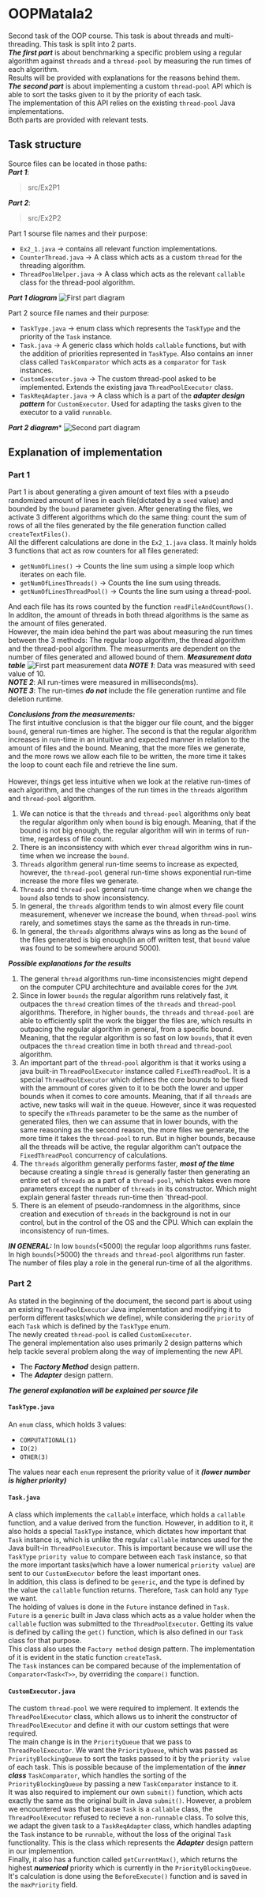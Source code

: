 # OOPMatala2
Second task of the OOP course. This task is about threads and multi-threading.
This task is split into 2 parts.<br >
***The first part*** is about benchmarking a specific problem using a regular algorithm against `threads` and a `thread-pool` by measuring
the run times of each algorithm.<br >
Results will be provided with explanations for the reasons behind them.<br >
***The second part*** is about implementing a custom `thread-pool` API which is able to sort the tasks given to it by the priority of each task.<br >
The implementation of this API relies on the existing `thread-pool` Java implementations.<br >
Both parts are provided with relevant tests.
## Task structure
Source files can be located in those paths:<br >
***Part 1***:<br >
> src/Ex2P1

***Part 2***:<br >
>src/Ex2P2

Part 1 sourse file names and their purpose:
- `Ex2_1.java` -> contains all relevant function implementations.
- `CounterThread.java` -> A class which acts as a custom `thread` for the threading algorithm.
- `ThreadPoolHelper.java` -> A class which acts as the relevant `callable` class for the thread-pool algorithm.

***Part 1 diagram***
![First part diagram](https://github.com/Ely6899/OOPMatala2/blob/master/src/Ex2P1/Part1Diagram.png?raw=true)

Part 2 source file names and their purpose:
- `TaskType.java` -> enum class which represents the `TaskType` and the priority of the `Task` instance.
- `Task.java` -> A generic class which holds `callable` functions, but with the addition of priorities represented in `TaskType`.
Also contains an inner class called `TaskComparator` which acts as a `comparator` for `Task` instances.
- `CustomExecutor.java` -> The custom thread-pool asked to be implemented. Extends the existing java `ThreadPoolExecutor` class.
- `TaskReqAdapter.java` -> A class which is a part of the ***adapter design pattern*** for `CustomExecutor`. Used for adapting the tasks given to the
executor to a valid `runnable`. 

***Part 2 diagram****
![Second part diagram](https://github.com/Ely6899/OOPMatala2/blob/master/src/Ex2P2/DiagramPart2.png?raw=true)


## Explanation of implementation
### Part 1
Part 1 is about generating a given amount of text files with a pseudo randomized amount of lines in each file(dictated by a `seed` value) 
and bounded by the `bound` parameter given.
After generating the files, we activate 3 different algorithms which do the same thing: count the sum of rows of all the files generated by the file
generation function called `createTextFiles()`.<br >
All the different calculations are done in the `Ex2_1.java` class. It mainly holds 3 functions that act as row counters for all files generated:
- `getNumOfLines()` -> Counts the line sum using a simple loop which iterates on each file.
- `getNumOfLinesThreads()` -> Counts the line sum using threads.
- `getNumOfLinesThreadPool()` -> Counts the line sum using a thread-pool.

And each file has its rows counted by the function `readFileAndCountRows()`.<br >
In additon, the amount of threads in both thread algorithms is the same as the amount of files generated.<br >
However, the main idea behind the part was about measuring the run times between the 3 methods: The regular loop algorithm, the thread algorithm
and the thread-pool algorithm. The measurments are dependent on the number of files generated and allowed bound of them.
***Measurement data table***
![First part measurement data](https://github.com/Ely6899/OOPMatala2/blob/master/src/Ex2P1/Part%201%20data.png?raw=true)
***NOTE 1***: Data was measured with seed value of 10.<br >
***NOTE 2***: All run-times were measured in milliseconds(ms). <br >
***NOTE 3***: The run-times ***do not*** include the file generation runtime and file deletion runtime.

***Conclusions from the measurements:***<br >
The first intuitive conclusion is that the bigger our file count, and the bigger `bound`, general run-times are higher. The second is that the regular
algorithm increases in run-time in an intuitive and expected manner in relation to the amount of files and the bound. Meaning, that the more files we
generate, and the more rows we allow each file to be written, the more time it takes the loop to count each file and retrieve the line sum.<br >
<br >
However, things get less intuitive when we look at the relative run-times of each algorithm, and the changes of the run times in the `threads` algorithm
and `thread-pool` algorithm.<br >
1. We can notice is that the `threads` and `thread-pool` algorithms only beat the regular algorithm only when `bound` is big enough.
Meaning, that if the bound is not big enough, the regular algorithm will win in terms of run-time, regardess of file count.
2. There is an inconsistency with which ever `thread` algorithm wins in run-time when we increase the `bound`.
3. `Threads` algorithm general run-time seems to increase as expected, however, the `thread-pool` general run-time shows exponential
run-time increase the more files we generate.
4. `Threads` and `thread-pool` general run-time change when we change the `bound` also tends to show inconsistency.
5. In general, the `threads` algorithm tends to win almost every file count measurement, whenever we increase the bound, when `thread-pool` wins rarely,
and sometimes stays the same as the threads in run-time.
6. In general, the `threads` algorithms always wins as long as the `bound` of the files generated is big enough(in an off written test, that `bound`
value was found to be somewhere around 5000).

***Possible explanations for the results***<br >
1. The general `thread` algorithms run-time inconsistencies might depend on the computer CPU architechture and available cores for the `JVM`.
2. Since in lower `bounds` the regular algorithm runs relatively fast, it outpaces the `thread` creation times of the `threads` and `thread-pool`
algorithms. Therefore, in higher `bounds`, the `threads` and `thread-pool` are able to efficiently split the work the bigger the files are, which results
in outpacing the regular algorithm in general, from a specific bound. Meaning, that the regular algorithm is so fast on low `bounds`, that it even
outpaces the `thread` creation time in both `thread` and `thread-pool` algorithm.
3. An important part of the `thread-pool` algorithm is that it works using a java built-in `ThreadPoolExecutor` instance called `FixedThreadPool`.
It is a special `ThreadPoolExecutor` which defines the core bounds to be fixed with the ammount of cores given to it to be both the lower and upper
bounds when it comes to core amounts. Meaning, that if all `threads` are active, new tasks will wait in the queue. However, since it was requested
to specify the `nThreads` parameter to be the same as the number of generated files, then we can assume that in lower bounds, with the same reasoning as
the second reason, the more files we generate, the more time it takes the `thread-pool` to run. But in higher bounds, because all the threads will be
active, the regular algorithm can't outpace the `FixedThreadPool` concurrency of calculations. 
4. The `threads` algorithm generally performs faster, ***most of the time*** because creating a single `thread` is generally faster then generating
an entire set of `threads` as a part of a `thread-pool`, which takes even more parameters except the number of `threads` in its constructor. Which might
explain general faster `threads` run-time then `thread-pool.
5. There is an element of pseudo-randomness in the algorithms, since creation and execution of `threads` in the background is not in our control,
but in the control of the OS and the CPU. Which can explain the inconsistency of run-times.

***IN GENERAL:*** In low `bounds`(<5000) the regular loop algorithms runs faster. In high `bounds`(>5000) the `threads` and `thread-pool` algorithms
run faster. The number of files play a role in the general run-time of all the algorithms.

### Part 2
As stated in the beginning of the document, the second part is about using an existing `ThreadPoolExecutor` Java implementation and modifying it 
to perform different tasks(which we define), while considering the `priority` of each `Task` which is defined by the `TaskType` enum.<br >
The newly created `thread-pool` is called `CustomExecutor`.<br >
The general implementation also uses primarily 2 design patterns which help tackle several problem along the way of implementing the new API.<br >
- The ***Factory Method*** design pattern.
- The ***Adapter*** design pattern.

***The general explanation will be explained per source file***
#### `TaskType.java`
An `enum` class, which holds 3 values:
- `COMPUTATIONAL(1)`
- `IO(2)`
- `OTHER(3)`

The values near each `enum` represent the priority value of it ***(lower number is higher priority)***

#### `Task.java`
A class which implements the `callable` interface, which holds a `callable` function, and a value derived from the function. However, in addition to it, it also holds a special `TaskType` instance, which dictates how important that `Task` instance is, which is unlike the regular `callable` instances used for the Java built-in `ThreadPoolExecutor`. This is important because we will use the `TaskType` `priority value` to compare between each `Task` instance, so that the more important tasks(which have a lower numerical `priority value`) are sent to our `CustomExecutor` before the least important ones.<br >
In addition, this class is defined to be `generic`, and the type is defined by the value the `callable` function returns. Therefore, `Task` can
hold any `Type` we want.<br >
The holding of values is done in the `Future` instance defined in `Task`.<br >
`Future` is a `generic` built in Java class which acts as a value holder when the `callable` fuction was submitted to the `ThreadPoolExecutor`.
Getting its value is defined by calling the `get()` function, which is also defined in our `Task` class for that purpose.<br >
This class also uses the `Factory method` design pattern. The implementation of it is evident in the static function `createTask`.<br >
The `Task` instances can be compared because of the implementation of `Comparator<Task<T>>`, by overriding the `compare()` function.<br >

#### `CustomExecutor.java`
The custom `thread-pool` we were required to implement. It extends the `ThreadPoolExecutor` class, which allows us to inherit the constructor of
`ThreadPoolExecutor` and define it with our custom settings that were required.<br >
The main change is in the `PriorityQueue` that we pass to `ThreadPoolExecutor`. We want the `PriorityQueue`, which was passed as
`PriorityBlockingQueue` to sort the tasks passed to it by the `priority value` of each task. This is possible because of the implementation of the ***inner
class*** `TaskComparator`, which handles the sorting of the `PriorityBlockingQueue` by passing a new `TaskComparator` instance to it.<br >
It was also required to implement our own `submit()` function, which acts exactly the same as the original built in Java `submit()`.
However, a problem we encountered was that because `Task` is a `callable` class, the `ThreadPoolExecutor` refused to recieve a `non-runnable` class.
To solve this, we adapt the given task to a `TaskReqAdapter` class, which handles adapting the `Task` instance to be `runnable`, without the
loss of the original `Task` functionality. This is the class which represents the ***Adapter*** design pattern in our implemention.<br >
Finally, it also has a function called `getCurrentMax()`, which returns the highest ***numerical*** priority which is currently in the
`PriorityBlockingQueue`. It's calculation is done using the `BeforeExecute()` function and is saved in the `maxPriority` field.





